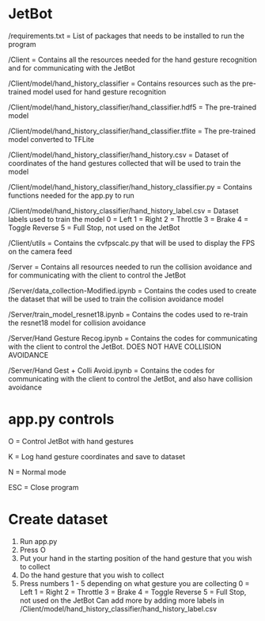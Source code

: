 # JetBot

/requirements.txt = List of packages that needs to be installed to run the program

/Client = Contains all the resources needed for the hand gesture recognition and for communicating with the JetBot

/Client/model/hand_history_classifier = Contains resources such as the pre-trained model used for hand gesture recognition

/Client/model/hand_history_classifier/hand_classifier.hdf5 = The pre-trained model

/Client/model/hand_history_classifier/hand_classifier.tflite = The pre-trained model converted to TFLite

/Client/model/hand_history_classifier/hand_history.csv = Dataset of coordinates of the hand gestures collected that will be used to train the model

/Client/model/hand_history_classifier/hand_history_classifier.py = Contains functions needed for the app.py to run

/Client/model/hand_history_classifier/hand_history_label.csv = Dataset labels used to train the model
0 = Left
1 = Right
2 = Throttle
3 = Brake
4 = Toggle Reverse
5 = Full Stop, not used on the JetBot

/Client/utils = Contains the cvfpscalc.py that will be used to display the FPS on the camera feed

/Server = Contains all resources needed to run the collision avoidance and for communicating with the client to control the JetBot

/Server/data_collection-Modified.ipynb = Contains the codes used to create the dataset that will be used to train the collision avoidance model

/Server/train_model_resnet18.ipynb = Contains the codes used to re-train the resnet18 model for collision avoidance 

/Server/Hand Gesture Recog.ipynb = Contains the codes for communicating with the client to control the JetBot. DOES NOT HAVE COLLISION AVOIDANCE

/Server/Hand Gest + Colli Avoid.ipynb = Contains the codes for communicating with the client to control the JetBot, and also have collision avoidance

# app.py controls

O = Control JetBot with hand gestures

K = Log hand gesture coordinates and save to dataset

N = Normal mode

ESC = Close program

# Create dataset

1. Run app.py
2. Press O
3. Put your hand in the starting position of the hand gesture that you wish to collect
4. Do the hand gesture that you wish to collect
5. Press numbers 1 - 5 depending on what gesture you are collecting
0 = Left
1 = Right
2 = Throttle
3 = Brake
4 = Toggle Reverse
5 = Full Stop, not used on the JetBot
Can add more by adding more labels in /Client/model/hand_history_classifier/hand_history_label.csv





